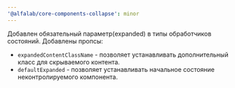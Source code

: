 ```yaml
---
'@alfalab/core-components-collapse': minor
---
```


Добавлен обязательный параметр(expanded) в типы обработчиков состояний.
Добавлены пропсы:

-   `expandedContentClassName` - позволяет устанавливать дополнительный класс для скрываемого контента.
-   `defaultExpanded` - позволяет устанавливать начальное состояние неконтролируемого компонента.
